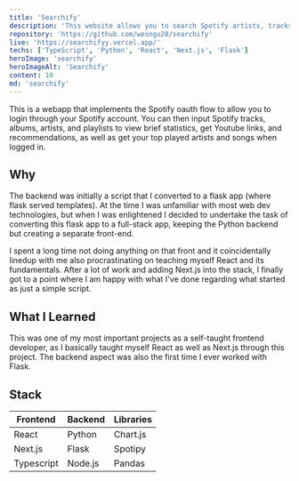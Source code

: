 ```yaml
---
title: 'Searchify'
description: 'This website allows you to search Spotify artists, tracks, playlists, or albums, and get recommendations. You can also log in to learn about your listening habits.'
repository: 'https://github.com/wesngu28/searchify'
live: 'https://searchifyy.vercel.app/'
techs: ['TypeScript', 'Python', 'React', 'Next.js', 'Flask']
heroImage: 'searchify'
heroImageAlt: 'Searchify'
content: 10
md: 'searchify'
---
```


This is a webapp that implements the Spotify oauth flow to allow you to login through your Spotify account. You can then input Spotify tracks, albums, artists, and playlists to view brief statistics, get Youtube links, and recommendations, as well as get your top played artists and songs when logged in.

## Why

The backend was initially a script that I converted to a flask app (where flask served templates). At the time I was unfamiliar with most web dev technologies, but when I was enlightened I decided to undertake the task of converting this flask app to a full-stack app, keeping the Python backend but creating a separate front-end.

I spent a long time not doing anything on that front and it coincidentally linedup with me also procrastinating on teaching myself React and its fundamentals. After a lot of work and adding Next.js into the stack, I finally got to a point where I am happy with what I've done regarding what started as just a simple script.

## What I Learned

This was one of my most important projects as a self-taught frontend developer, as I basically taught myself React as well as Next.js through this project. The backend aspect was also the first time I ever worked with Flask.

## Stack

| Frontend    | Backend     | Libraries
| ----------- | ----------- | ----------- |
| React      | Python      | Chart.js |
| Next.js   |    Flask     | Spotipy |
| Typescript   |    Node.js     | Pandas |
